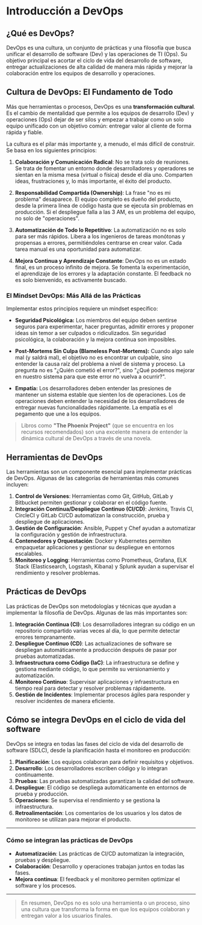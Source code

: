 # **Introducción a DevOps**

## **¿Qué es DevOps?**

DevOps es una cultura, un conjunto de prácticas y una filosofía que busca unificar el desarrollo de software (Dev) y las operaciones de TI (Ops). Su objetivo principal es acortar el ciclo de vida del desarrollo de software, entregar actualizaciones de alta calidad de manera más rápida y mejorar la colaboración entre los equipos de desarrollo y operaciones.

## **Cultura de DevOps: El Fundamento de Todo**

Más que herramientas o procesos, DevOps es una **transformación cultural**. Es el cambio de mentalidad que permite a los equipos de desarrollo (Dev) y operaciones (Ops) dejar de ser silos y empezar a trabajar como un solo equipo unificado con un objetivo común: entregar valor al cliente de forma rápida y fiable.

La cultura es el pilar más importante y, a menudo, el más difícil de construir. Se basa en los siguientes principios:

1.  **Colaboración y Comunicación Radical**: No se trata solo de reuniones. Se trata de fomentar un entorno donde desarrolladores y operadores se sientan en la misma mesa (virtual o física) desde el día uno. Comparten ideas, frustraciones y, lo más importante, el éxito del producto.

2.  **Responsabilidad Compartida (Ownership)**: La frase "no es mi problema" desaparece. El equipo completo es dueño del producto, desde la primera línea de código hasta que se ejecuta sin problemas en producción. Si el despliegue falla a las 3 AM, es un problema del equipo, no solo de "operaciones".

3.  **Automatización de Todo lo Repetitivo**: La automatización no es solo para ser más rápidos. Libera a los ingenieros de tareas monótonas y propensas a errores, permitiéndoles centrarse en crear valor. Cada tarea manual es una oportunidad para automatizar.

4.  **Mejora Continua y Aprendizaje Constante**: DevOps no es un estado final, es un proceso infinito de mejora. Se fomenta la experimentación, el aprendizaje de los errores y la adaptación constante. El feedback no es solo bienvenido, es activamente buscado.

### **El Mindset DevOps: Más Allá de las Prácticas**

Implementar estos principios requiere un mindset específico:

-   **Seguridad Psicológica:** Los miembros del equipo deben sentirse seguros para experimentar, hacer preguntas, admitir errores y proponer ideas sin temor a ser culpados o ridiculizados. Sin seguridad psicológica, la colaboración y la mejora continua son imposibles.

-   **Post-Mortems Sin Culpa (Blameless Post-Mortems):** Cuando algo sale mal (y saldrá mal), el objetivo no es encontrar un culpable, sino entender la causa raíz del problema a nivel de sistema y proceso. La pregunta no es "¿Quién cometió el error?", sino "¿Qué podemos mejorar en nuestro sistema para que este error no vuelva a ocurrir?".

-   **Empatía:** Los desarrolladores deben entender las presiones de mantener un sistema estable que sienten los de operaciones. Los de operaciones deben entender la necesidad de los desarrolladores de entregar nuevas funcionalidades rápidamente. La empatía es el pegamento que une a los equipos.

> Libros como **"The Phoenix Project"** (que se encuentra en los recursos recomendados) son una excelente manera de entender la dinámica cultural de DevOps a través de una novela.

## **Herramientas de DevOps**

Las herramientas son un componente esencial para implementar prácticas de DevOps. Algunas de las categorías de herramientas más comunes incluyen:

1. **Control de Versiones**: Herramientas como Git, GitHub, GitLab y Bitbucket permiten gestionar y colaborar en el código fuente.
2. **Integración Continua/Despliegue Continuo (CI/CD)**: Jenkins, Travis CI, CircleCI y GitLab CI/CD automatizan la construcción, prueba y despliegue de aplicaciones.
3. **Gestión de Configuración**: Ansible, Puppet y Chef ayudan a automatizar la configuración y gestión de infraestructura.
4. **Contenedores y Orquestación**: Docker y Kubernetes permiten empaquetar aplicaciones y gestionar su despliegue en entornos escalables.
5. **Monitoreo y Logging**: Herramientas como Prometheus, Grafana, ELK Stack (Elasticsearch, Logstash, Kibana) y Splunk ayudan a supervisar el rendimiento y resolver problemas.

## **Prácticas de DevOps**

Las prácticas de DevOps son metodologías y técnicas que ayudan a implementar la filosofía de DevOps. Algunas de las más importantes son:

1. **Integración Continua (CI)**: Los desarrolladores integran su código en un repositorio compartido varias veces al día, lo que permite detectar errores tempranamente.
2. **Despliegue Continuo (CD)**: Las actualizaciones de software se despliegan automáticamente a producción después de pasar por pruebas automatizadas.
3. **Infraestructura como Código (IaC)**: La infraestructura se define y gestiona mediante código, lo que permite su versionamiento y automatización.
4. **Monitoreo Continuo**: Supervisar aplicaciones y infraestructura en tiempo real para detectar y resolver problemas rápidamente.
5. **Gestión de Incidentes**: Implementar procesos ágiles para responder y resolver incidentes de manera eficiente.

## **Cómo se integra DevOps en el ciclo de vida del software**

DevOps se integra en todas las fases del ciclo de vida del desarrollo de software (SDLC), desde la planificación hasta el monitoreo en producción:

   1. **Planificación**: Los equipos colaboran para definir requisitos y objetivos.
   2. **Desarrollo**: Los desarrolladores escriben código y lo integran continuamente.
   3. **Pruebas**: Las pruebas automatizadas garantizan la calidad del software.
   4. **Despliegue**: El código se despliega automáticamente en entornos de prueba y producción.
   5. **Operaciones**: Se supervisa el rendimiento y se gestiona la infraestructura.
   6. **Retroalimentación**: Los comentarios de los usuarios y los datos de monitoreo se utilizan para mejorar el producto.

---

### **Cómo se integran las prácticas de DevOps**

- **Automatización**: Las prácticas de CI/CD automatizan la integración, pruebas y despliegue.
- **Colaboración**: Desarrollo y operaciones trabajan juntos en todas las fases.
- **Mejora continua**: El feedback y el monitoreo permiten optimizar el software y los procesos.

---

> En resumen, DevOps no es solo una herramienta o un proceso, sino una cultura que transforma la forma en que los equipos colaboran y entregan valor a los usuarios finales.
